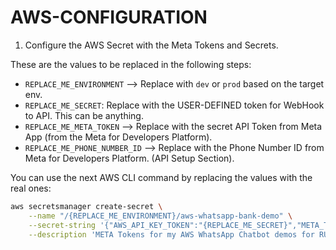 # AWS-CONFIGURATION

1. Configure the AWS Secret with the Meta Tokens and Secrets.

These are the values to be replaced in the following steps:

- `REPLACE_ME_ENVIRONMENT` --> Replace with `dev` or `prod` based on the target env.
- `REPLACE_ME_SECRET`: Replace with the USER-DEFINED token for WebHook to API. This can be anything.
- `REPLACE_ME_META_TOKEN` --> Replace with the secret API Token from Meta App (from the Meta for Developers Platform).
- `REPLACE_ME_PHONE_NUMBER_ID` --> Replace with the Phone Number ID from Meta for Developers Platform. (API Setup Section).

You can use the next AWS CLI command by replacing the values with the real ones:

```bash
aws secretsmanager create-secret \
    --name "/{REPLACE_ME_ENVIRONMENT}/aws-whatsapp-bank-demo" \
    --secret-string '{"AWS_API_KEY_TOKEN":"{REPLACE_ME_SECRET}","META_TOKEN":"{REPLACE_ME_META_TOKEN}","META_FROM_PHONE_NUMBER_ID":"{REPLACE_ME_PHONE_NUMBER_ID}"}' \
    --description 'META Tokens for my AWS WhatsApp Chatbot demos for RUFUS bank'
```
